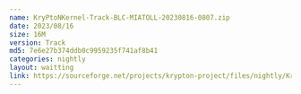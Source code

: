 ```yaml
---
name: KryPtoNKernel-Track-BLC-MIATOLL-20230816-0807.zip
date: 2023/08/16
size: 16M
version: Track
md5: 7e6e27b374ddb0c9959235f741af8b41
categories: nightly
layout: waitting
link: https://sourceforge.net/projects/krypton-project/files/nightly/KryPtoNKernel-Track-BLC-MIATOLL-20230816-0807.zip
---
```

